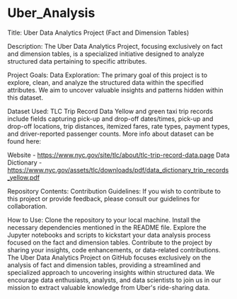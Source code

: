 # Uber_Analysis<br>
Title: Uber Data Analytics Project (Fact and Dimension Tables)

Description:
The Uber Data Analytics Project, focusing exclusively on fact and dimension tables, is a specialized initiative designed to analyze structured data pertaining to specific attributes. 

Project Goals:
Data Exploration: The primary goal of this project is to explore, clean, and analyze the structured data within the specified attributes. We aim to uncover valuable insights and patterns hidden within this dataset.

Dataset Used:
TLC Trip Record Data Yellow and green taxi trip records include fields capturing pick-up and drop-off dates/times, pick-up and drop-off locations, trip distances, itemized fares, rate types, payment types, and driver-reported passenger counts.
More info about dataset can be found here:

Website - https://www.nyc.gov/site/tlc/about/tlc-trip-record-data.page
Data Dictionary - https://www.nyc.gov/assets/tlc/downloads/pdf/data_dictionary_trip_records_yellow.pdf


Repository Contents:
Contribution Guidelines: If you wish to contribute to this project or provide feedback, please consult our guidelines for collaboration.

How to Use:
Clone the repository to your local machine.
Install the necessary dependencies mentioned in the README file.
Explore the Jupyter notebooks and scripts to kickstart your data analysis process focused on the fact and dimension tables.
Contribute to the project by sharing your insights, code enhancements, or data-related contributions.
The Uber Data Analytics Project on GitHub focuses exclusively on the analysis of fact and dimension tables, providing a streamlined and specialized approach to uncovering insights within structured data. We encourage data enthusiasts, analysts, and data scientists to join us in our mission to extract valuable knowledge from Uber's ride-sharing data.


